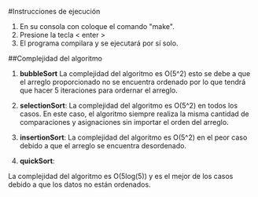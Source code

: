 #Instrucciones de ejecución
1. En su consola con coloque el comando "make".
2. Presione la tecla < enter > 
3. El programa compilara y se ejecutará por sí solo.





##Complejidad del algoritmo


1. **bubbleSort**
La complejidad del algoritmo es O(5^2) esto se debe a que el arreglo proporcionado no se encuentra ordenado por lo que tendrá que hacer 5 iteraciones para ordernar el arreglo.

2. **selectionSort**:
La complejidad del algoritmo es O(5^2) en todos los casos. En este caso, el algoritmo siempre realiza la misma cantidad de comparaciones y asignaciones sin importar el orden del arreglo.


3. **insertionSort**:
La complejidad del algoritmo es O(5^2) en el peor caso debido a que el arreglo se encuentra desordenado.

4. **quickSort**:

La complejidad del algoritmo es O(5log(5)) y es el mejor de los casos debido a que los datos no están ordenados.